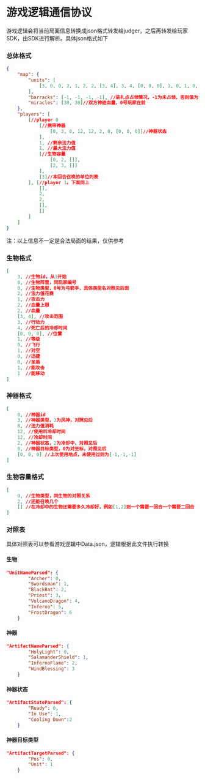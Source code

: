 # 游戏逻辑通信协议

游戏逻辑会将当前局面信息转换成json格式转发给judger，之后再转发给玩家SDK，由SDK进行解析。具体json格式如下

### 总体格式

```json
{
    "map": {
        "units": [
            [3, 0, 0, 2, 1, 2, 2, [3, 4], 3, 4, [0, 0, 0], 1, 0, 1, 0, 0, 1, 1] //一个单位
        ], 
        "barracks": [-1, -1, -1, -1], //驻扎点占领情况，-1为未占领，否则值为玩家id
        "miracles": [30, 30]//双方神迹血量，0号玩家在前
    }, 
    "players": [
        [//player 0
            [//携带神器
                [0, 3, 8, 12, 12, 2, 0, [0, 0, 0]]//神器状态
            ], 
            1, //剩余法力值
            1, //最大法力值
            [//生物容量
                [0, 2, []], 
                [2, 3, []]
            ], 
            [3]//本回合召唤的单位列表
        ], [//player 1。下面同上
            [], 
            2, 
            2, 
            [], 
            []
        ]
    ]
}
```

注：以上信息不一定是合法局面的结果，仅供参考

### 生物格式

```json
[
    3, //生物id，从3开始
    0, //生物阵营，同玩家编号
    0, //生物类型，0号为弓箭手，具体类型名对照见后面
    2, //法力值花费
    1, //攻击力
    2, //血量上限
    2, //血量
    [3, 4], //攻击范围
    3, //行动力
    4, //死亡后的冷却时间
    [0, 0, 0], //位置
    1, //等级
    0, //飞行
    1, //对空
    0, //迅捷
    0, //圣盾
    1, //能攻击
    1  //能移动
]
```

### 神器格式

```json
[
    0, //神器id
    3, //神器类型，3为风神，对照见后
    8, //法力值消耗
    12, //使用后冷却时间
    12, //冷却时间
    2, //神器状态，2为冷却中，对照见后
    0, //神器目标类型，0为对坐标，对照见后
    [0, 0, 0] //上次使用地点，未使用过则为[-1,-1,-1]
]
```

### 生物容量格式

```json
[
    0, //生物类型，同生物的对照关系
    2, //还能召唤几个
    [] //在冷却中的生物还需要多久冷却好，例如[1,2]则一个需要一回合一个需要二回合
]
```

### 对照表

具体对照表可以参看游戏逻辑中Data.json，逻辑根据此文件执行转换

#### 生物

```json
"UnitNameParsed": {
        "Archer": 0,
        "Swordsman": 1,
        "BlackBat": 2,
        "Priest": 3,
        "VolcanoDragon": 4,
        "Inferno": 5,
        "FrostDragon": 6
    }
```

#### 神器

```json
"ArtifactNameParsed": {
        "HolyLight": 0,
        "SalamanderShield": 1,
        "InfernoFlame": 2,
        "WindBlessing": 3
    }
```

#### 神器状态

```json
"ArtifactStateParsed": {
        "Ready": 0,
        "In Use": 1,
        "Cooling Down":2
    }
```

#### 神器目标类型

```json
"ArtifactTargetParsed": {
        "Pos": 0,
        "Unit": 1
    }
```

